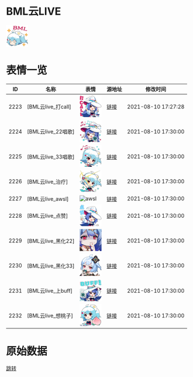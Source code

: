 # BML云LIVE

<img src="./cover.png" height="60" alt="cover" />

# 表情一览

|ID|名称|表情|源地址|修改时间|
|----|----|----|----|----|
|2223|[BML云live_打call]|<img src="./pic/002223_%5BBML云live_打call%5D.png" height="60" alt="打call"/>|[链接](http://i0.hdslb.com/bfs/emote/04b4fb889ad1c462eafda2828cae80fe532f14eb.png)|2021-08-10 17:27:28|
|2224|[BML云live_22唱歌]|<img src="./pic/002224_%5BBML云live_22唱歌%5D.png" height="60" alt="22唱歌"/>|[链接](http://i0.hdslb.com/bfs/emote/5497e226a20b2781daf3eb8955d25525b4986f97.png)|2021-08-10 17:30:00|
|2225|[BML云live_33唱歌]|<img src="./pic/002225_%5BBML云live_33唱歌%5D.png" height="60" alt="33唱歌"/>|[链接](http://i0.hdslb.com/bfs/emote/adb2520d5a3395be7bece8b2a672f9af244e3ae5.png)|2021-08-10 17:30:00|
|2226|[BML云live_治疗]|<img src="./pic/002226_%5BBML云live_治疗%5D.png" height="60" alt="治疗"/>|[链接](http://i0.hdslb.com/bfs/emote/c1d646852f59017a5bddf161255cc4003aac5843.png)|2021-08-10 17:30:00|
|2227|[BML云live_awsl]|<img src="./pic/002227_%5BBML云live_awsl%5D.png" height="60" alt="awsl"/>|[链接](http://i0.hdslb.com/bfs/emote/ca3d2ce904f078d4c761b44febe7e21d676e696a.png)|2021-08-10 17:30:00|
|2228|[BML云live_点赞]|<img src="./pic/002228_%5BBML云live_点赞%5D.png" height="60" alt="点赞"/>|[链接](http://i0.hdslb.com/bfs/emote/e97dcaaf092475e0436403e7d74e2a8ca08e1c7f.png)|2021-08-10 17:30:00|
|2229|[BML云live_黑化22]|<img src="./pic/002229_%5BBML云live_黑化22%5D.png" height="60" alt="黑化22"/>|[链接](http://i0.hdslb.com/bfs/emote/b657b734c6f23f5d7a8eae5568acea1a1d13a116.png)|2021-08-10 17:30:00|
|2230|[BML云live_黑化33]|<img src="./pic/002230_%5BBML云live_黑化33%5D.png" height="60" alt="黑化33"/>|[链接](http://i0.hdslb.com/bfs/emote/506b5ee6730f1c7edd269b832af668ba0eab7e05.png)|2021-08-10 17:30:00|
|2231|[BML云live_上buff]|<img src="./pic/002231_%5BBML云live_上buff%5D.png" height="60" alt="上buff"/>|[链接](http://i0.hdslb.com/bfs/emote/c5c94faba4bc3857b2f30883e5bff256fa8215f0.png)|2021-08-10 17:30:00|
|2232|[BML云live_想桃子]|<img src="./pic/002232_%5BBML云live_想桃子%5D.png" height="60" alt="想桃子"/>|[链接](http://i0.hdslb.com/bfs/emote/1f5c3a1ada53185128b69c2e60bb5bed764ae970.png)|2021-08-10 17:30:00|

# 原始数据

[跳转](./raw.json)

